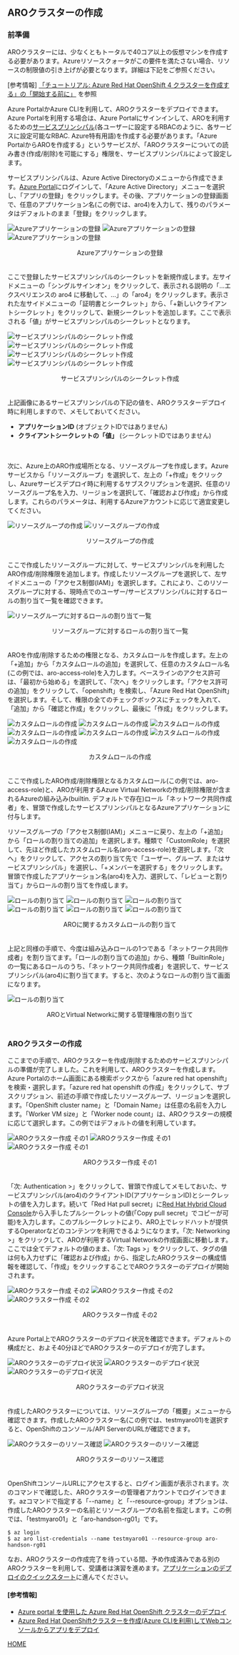 ## AROクラスターの作成

### 前準備

AROクラスターには、少なくともトータルで40コア以上の仮想マシンを作成する必要があります。Azureリソースクォータがこの要件を満たさない場合、リソースの制限値の引き上げが必要となります。詳細は下記をご参照ください。

[参考情報] [「チュートリアル: Azure Red Hat OpenShift 4 クラスターを作成する」の「開始する前に」](https://learn.microsoft.com/ja-jp/azure/openshift/tutorial-create-cluster#before-you-begin) を参照

Azure PortalかAzure CLIを利用して、AROクラスターをデプロイできます。Azure Portalを利用する場合は、Azure Portalにサインインして、AROを利用するための[サービスプリンシパル](https://docs.microsoft.com/ja-jp/azure/active-directory/develop/howto-create-service-principal-portal)(各ユーザーに設定するRBACのように、各サービスに設定可能なRBAC. Azure特有用語)を作成する必要があります。「Azure PortalからAROを作成する」というサービスが、「AROクラスターについての読み書き(作成/削除)を可能にする」権限を、サービスプリンシパルによって設定します。

サービスプリンシパルは、Azure Active Directoryのメニューから作成できます。[Azure Portal](https://portal.azure.com)にログインして、「Azure Active Directory」メニューを選択し、「アプリの登録」をクリックします。その後、アプリケーションの登録画面で、任意のアプリケーション名(この例では、aro4)を入力して、残りのパラメータはデフォルトのまま「登録」をクリックします。


![Azureアプリケーションの登録](./images/azure-service-menu.png)
![Azureアプリケーションの登録](./images/app-create1.png)
![Azureアプリケーションの登録](./images/app-create2.png)
<div style="text-align: center;">Azureアプリケーションの登録</div>　　


ここで登録したサービスプリンシパルのシークレットを新規作成します。左サイドメニューの「シングルサインオン」をクリックして、表示される説明の「...エクスペリエンスの aro4 に移動して、...」の「aro4」をクリックします。表示された左サイドメニューの「証明書とシークレット」から、「+新しいクライアントシークレット」をクリックして、新規シークレットを追加します。ここで表示される「値」がサービスプリンシパルのシークレットとなります。


![サービスプリンシパルのシークレット作成](./images/az-sp-secret1.png)
![サービスプリンシパルのシークレット作成](./images/az-sp-secret2.png)
![サービスプリンシパルのシークレット作成](./images/az-sp-secret3.png)
![サービスプリンシパルのシークレット作成](./images/az-sp-secret4.png)
<div style="text-align: center;">サービスプリンシパルのシークレット作成</div>　　


上記画像にあるサービスプリンシパルの下記の値を、AROクラスターデプロイ時に利用しますので、メモしておいてください。

- <b>アプリケーションID</b> (オブジェクトIDではありません)
- <b>クライアントシークレットの「値」</b> (シークレットIDではありません)
<div style="text-align: center;"></div>　　


次に、Azure上のARO作成場所となる、リソースグループを作成します。Azureサービスから「リソースグループ」を選択して、左上の「+作成」をクリックし、Azureサービスデプロイ時に利用するサブスクリプションを選択、任意のリソースグループ名を入力、リージョンを選択して、「確認および作成」から作成します。これらのパラメータは、利用するAzureアカウントに応じて適宜変更してください。


![リソースグループの作成](./images/rg-create1.png)
![リソースグループの作成](./images/rg-create2.png)
<div style="text-align: center;">リソースグループの作成</div>　　  


ここで作成したリソースグループに対して、サービスプリンシパルを利用したARO作成/削除権限を追加します。作成したリソースグループを選択して、左サイドメニューの「アクセス制御(IAM)」を選択します。これにより、このリソースグループに対する、現時点でのユーザー/サービスプリンシパルに対するロールの割り当て一覧を確認できます。


![リソースグループに対するロールの割り当て一覧](./images/role-assignment.png)
<div style="text-align: center;">リソースグループに対するロールの割り当て一覧</div>　　


AROを作成/削除するための権限となる、カスタムロールを作成します。左上の「+追加」から「カスタムロールの追加」を選択して、任意のカスタムロール名(この例では、aro-access-role)を入力します。ベースラインのアクセス許可は、「最初から始める」を選択して、「次へ」をクリックします。「アクセス許可の追加」をクリックして、「openshift」を検索し、「Azure Red Hat OpenShift」を選択します。そして、権限の全てのチェックボックスにチェックを入れて、「追加」から「確認と作成」をクリックし、最後に「作成」をクリックします。


![カスタムロールの作成](./images/custom-role-create1.png)
![カスタムロールの作成](./images/custom-role-create2.png)
![カスタムロールの作成](./images/custom-role-create3.png)
![カスタムロールの作成](./images/custom-role-create4.png)
![カスタムロールの作成](./images/custom-role-create5.png)
![カスタムロールの作成](./images/custom-role-create6.png)
![カスタムロールの作成](./images/custom-role-create7.png)
<div style="text-align: center;">カスタムロールの作成</div>　　  


ここで作成したARO作成/削除権限となるカスタムロール(この例では、aro-access-role)と、AROが利用するAzure Virtual Networkの作成/削除権限が含まれるAzureの組み込み(builtin. デフォルトで存在)ロール「ネットワーク共同作成者」を、冒頭で作成したサービスプリンシパルとなるAzureアプリケーションに付与します。


リソースグループの「アクセス制御(IAM)」メニューに戻り、左上の「+追加」から「ロールの割り当ての追加」を選択します。種類で「CustomRole」を選択して、先ほど作成したカスタムロール名(aro-access-role)を選択します。「次へ」をクリックして、アクセスの割り当て先で「ユーザー、グループ、またはサービスプリンシパル」を選択し、「+メンバーを選択する」をクリックします。冒頭で作成したアプリケーション名(aro4)を入力、選択して、「レビューと割り当て」からロールの割り当てを作成します。


![ロールの割り当て](./images/aro-role-assignment1.png)
![ロールの割り当て](./images/aro-role-assignment2.png)
![ロールの割り当て](./images/aro-role-assignment3.png)
![ロールの割り当て](./images/aro-role-assignment4.png)
![ロールの割り当て](./images/aro-role-assignment5.png)
![ロールの割り当て](./images/aro-role-assignment6.png)
<div style="text-align: center;">AROに関するカスタムロールの割り当て</div>　　  


上記と同様の手順で、今度は組み込みロールの1つである「ネットワーク共同作成者」を割り当てます。「ロールの割り当ての追加」から、種類「BuiltinRole」の一覧にあるロールのうち、「ネットワーク共同作成者」を選択して、サービスプリンシパル(aro4)に割り当てます。すると、次のようなロールの割り当て画面になります。

![ロールの割り当て](./images/aro-role-assignment7.png)
<div style="text-align: center;">AROとVirtual Networkに関する管理権限の割り当て</div>　　  


### AROクラスターの作成

ここまでの手順で、AROクラスターを作成/削除するためのサービスプリンシパルの準備が完了しました。これを利用して、AROクラスターを作成します。Azure Portalのホーム画面にある検索ボックスから「azure red hat openshift」を検索・選択します。「azure red hat openshift の作成」をクリックして、サブスクリプション、前述の手順で作成したリソースグループ、リージョンを選択します。「OpenShift cluster name」と「Domain Name」は任意の名前を入力します。「Worker VM size」と「Worker node count」は、AROクラスターの規模に応じて選択します。この例ではデフォルトの値を利用しています。


![AROクラスター作成 その1](./images/aro-create1.png)
![AROクラスター作成 その1](./images/aro-create2.png)
![AROクラスター作成 その1](./images/aro-create3.png)
<div style="text-align: center;">AROクラスター作成 その1</div>　　  


「次: Authentication >」をクリックして、冒頭で作成してメモしておいた、サービスプリンシパル(aro4)のクライアントID(アプリケーションID)とシークレットの値を入力します。続いて「Red Hat pull secret」に[Red Hat Hybrid Cloud Console](https://console.redhat.com/openshift/install/azure/aro-provisioned)から入手したプルシークレットの値(「Copy pull secret」でコピーが可能)を入力します。このプルシークレットにより、ARO上でレッドハットが提供するOperatorなどのコンテンツを利用できるようになります。「次: Networking >」をクリックして、AROが利用するVirtual Networkの作成画面に移動します。ここでは全てデフォルトの値のまま、「次: Tags >」をクリックして、タグの値は何も入力せずに「確認および作成」から、指定したAROクラスターの構成情報を確認して、「作成」をクリックすることでAROクラスターのデプロイが開始されます。


![AROクラスター作成 その2](./images/aro-create4.png)
![AROクラスター作成 その2](./images/aro-create5.png)
![AROクラスター作成 その2](./images/aro-create6.png)
<div style="text-align: center;">AROクラスター作成 その2</div>　　


Azure Portal上でAROクラスターのデプロイ状況を確認できます。デフォルトの構成だと、およそ40分ほどでAROクラスターのデプロイが完了します。

![AROクラスターのデプロイ状況](./images/aro-deploy1.png)
![AROクラスターのデプロイ状況](./images/aro-deploy2.png)
![AROクラスターのデプロイ状況](./images/aro-deploy3.png)
<div style="text-align: center;">AROクラスターのデプロイ状況</div>　　

作成したAROクラスターについては、リソースグループの「概要」メニューから確認できます。作成したAROクラスター名(この例では、testmyaro01)を選択すると、OpenShiftのコンソール/API ServerのURLが確認できます。

![AROクラスターのリソース確認](./images/aro-resource1.png)
![AROクラスターのリソース確認](./images/aro-resource2.png)
<div style="text-align: center;">AROクラスターのリソース確認</div>　　


OpenShiftコンソールURLにアクセスすると、ログイン画面が表示されます。次のコマンドで確認した、AROクラスターの管理者アカウントでログインできます。azコマンドで指定する「--name」と「--resource-group」オプションは、作成したAROクラスターの名前とリソースグループの名前を指定します。この例では、「testmyaro01」と「aro-handson-rg01」です。

```
$ az login
$ az aro list-credentials --name testmyaro01 --resource-group aro-handson-rg01
```

なお、AROクラスターの作成完了を待っている間、予め作成済みである別のAROクラスターを利用して、受講者は演習を進めます。[アプリケーションのデプロイのクイックスタート](../aro-app-deploy-quickstart)に進んでください。


#### \[参考情報\]

- [Azure portal を使用した Azure Red Hat OpenShift クラスターのデプロイ](https://docs.microsoft.com/ja-jp/azure/openshift/quickstart-portal)
- [Azure Red Hat OpenShiftクラスターを作成(Azure CLIを利用)してWebコンソールからアプリをデプロイ](https://qiita.com/hatasaki/items/8a8526a3dd753e22b503)


[HOME](../../README.md)
